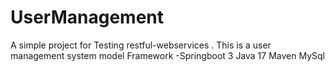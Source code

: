 # UserManagement
A simple project for Testing restful-webservices .
This is a user management system model 
Framework -Springboot 3
Java 17
Maven
MySql

